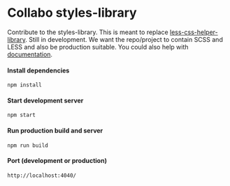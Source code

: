 # Collabo styles-library

Contribute to the styles-library. This is meant to replace [less-css-helper-library](https://github.com/code-collabo/less-css-helper-library). Still in development. We want the repo/project to contain SCSS and LESS and also be production suitable. You could also help with [documentation](https://code-collabo.gitbook.io/styles-library/).

#### Install dependencies
````
npm install
````
#### Start development server
````
npm start
````
#### Run production build and server
````
npm run build
````
#### Port (development or production)
````
http://localhost:4040/
````
